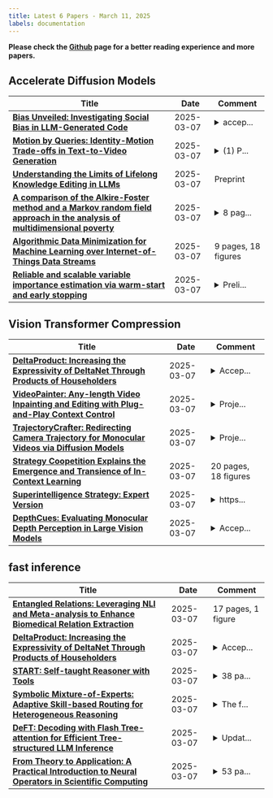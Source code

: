 ```yaml
---
title: Latest 6 Papers - March 11, 2025
labels: documentation
---
```

**Please check the [Github](https://github.com/zezhishao/MTS_Daily_ArXiv) page for a better reading experience and more papers.**

## Accelerate Diffusion Models
| **Title** | **Date** | **Comment** |
| --- | --- | --- |
| **[Bias Unveiled: Investigating Social Bias in LLM-Generated Code](http://arxiv.org/abs/2411.10351v4)** | 2025-03-07 | <details><summary>accep...</summary><p>accepted for publication in the Association for the Advancement of Artificial Intelligence (AAAI), 2025</p></details> |
| **[Motion by Queries: Identity-Motion Trade-offs in Text-to-Video Generation](http://arxiv.org/abs/2412.07750v2)** | 2025-03-07 | <details><summary>(1) P...</summary><p>(1) Project page: https://research.nvidia.com/labs/par/MotionByQueries/ (2) The methods and results in section 5, "Consistent multi-shot video generation", are based on the arXiv version 1 (v1) of this work. Here, in version 2 (v2), we extend and further analyze those findings to efficient motion transfer</p></details> |
| **[Understanding the Limits of Lifelong Knowledge Editing in LLMs](http://arxiv.org/abs/2503.05683v1)** | 2025-03-07 | Preprint |
| **[A comparison of the Alkire-Foster method and a Markov random field approach in the analysis of multidimensional poverty](http://arxiv.org/abs/2503.05676v1)** | 2025-03-07 | <details><summary>8 pag...</summary><p>8 pages, 1 figure, 2 tables</p></details> |
| **[Algorithmic Data Minimization for Machine Learning over Internet-of-Things Data Streams](http://arxiv.org/abs/2503.05675v1)** | 2025-03-07 | 9 pages, 18 figures |
| **[Reliable and scalable variable importance estimation via warm-start and early stopping](http://arxiv.org/abs/2412.01120v2)** | 2025-03-07 | <details><summary>Preli...</summary><p>Preliminary version accepted in AISTATS, 2025</p></details> |

## Vision Transformer Compression
| **Title** | **Date** | **Comment** |
| --- | --- | --- |
| **[DeltaProduct: Increasing the Expressivity of DeltaNet Through Products of Householders](http://arxiv.org/abs/2502.10297v2)** | 2025-03-07 | <details><summary>Accep...</summary><p>Accepted at ICLR 2025 Workshop on Foundation Models in the Wild</p></details> |
| **[VideoPainter: Any-length Video Inpainting and Editing with Plug-and-Play Context Control](http://arxiv.org/abs/2503.05639v1)** | 2025-03-07 | <details><summary>Proje...</summary><p>Project page available at https://yxbian23.github.io/project/video-painter</p></details> |
| **[TrajectoryCrafter: Redirecting Camera Trajectory for Monocular Videos via Diffusion Models](http://arxiv.org/abs/2503.05638v1)** | 2025-03-07 | <details><summary>Proje...</summary><p>Project webpage: https://trajectorycrafter.github.io/</p></details> |
| **[Strategy Coopetition Explains the Emergence and Transience of In-Context Learning](http://arxiv.org/abs/2503.05631v1)** | 2025-03-07 | 20 pages, 18 figures |
| **[Superintelligence Strategy: Expert Version](http://arxiv.org/abs/2503.05628v1)** | 2025-03-07 | <details><summary>https...</summary><p>https://nationalsecurity.ai/</p></details> |
| **[DepthCues: Evaluating Monocular Depth Perception in Large Vision Models](http://arxiv.org/abs/2411.17385v2)** | 2025-03-07 | <details><summary>Accep...</summary><p>Accepted to CVPR 2025. Project page: https://danier97.github.io/depthcues/</p></details> |

## fast inference
| **Title** | **Date** | **Comment** |
| --- | --- | --- |
| **[Entangled Relations: Leveraging NLI and Meta-analysis to Enhance Biomedical Relation Extraction](http://arxiv.org/abs/2406.00226v2)** | 2025-03-07 | 17 pages, 1 figure |
| **[DeltaProduct: Increasing the Expressivity of DeltaNet Through Products of Householders](http://arxiv.org/abs/2502.10297v2)** | 2025-03-07 | <details><summary>Accep...</summary><p>Accepted at ICLR 2025 Workshop on Foundation Models in the Wild</p></details> |
| **[START: Self-taught Reasoner with Tools](http://arxiv.org/abs/2503.04625v2)** | 2025-03-07 | <details><summary>38 pa...</summary><p>38 pages, 5 figures and 6 tables</p></details> |
| **[Symbolic Mixture-of-Experts: Adaptive Skill-based Routing for Heterogeneous Reasoning](http://arxiv.org/abs/2503.05641v1)** | 2025-03-07 | <details><summary>The f...</summary><p>The first three authors contributed equally. Project Page: https://symbolic_moe.github.io/</p></details> |
| **[DeFT: Decoding with Flash Tree-attention for Efficient Tree-structured LLM Inference](http://arxiv.org/abs/2404.00242v4)** | 2025-03-07 | <details><summary>Updat...</summary><p>Update DeFT-v4, accepted by ICLR'25 (https://openreview.net/forum?id=2c7pfOqu9k). Our code is available at https://github.com/LINs-lab/DeFT</p></details> |
| **[From Theory to Application: A Practical Introduction to Neural Operators in Scientific Computing](http://arxiv.org/abs/2503.05598v1)** | 2025-03-07 | <details><summary>53 pa...</summary><p>53 pages, 17 figures, Github repository: https://github.com/CEADpx/neural_operators</p></details> |

